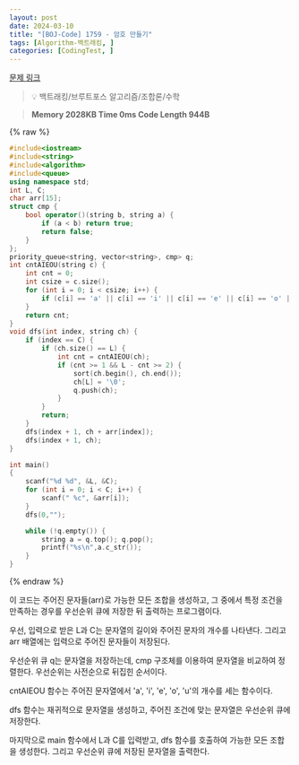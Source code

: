 ```yaml
---
layout: post
date: 2024-03-10
title: "[BOJ-Code] 1759 - 암호 만들기"
tags: [Algorithm-백트래킹, ]
categories: [CodingTest, ]
---
```



[문제 링크](https://www.acmicpc.net/problem/1759)


> 💡 백트래킹/브루트포스 알고리즘/조합론/수학


> **Memory   2028KB                                   Time   0ms                                Code Length   944B**



{% raw %}
```c++
#include<iostream>
#include<string>
#include<algorithm>
#include<queue>
using namespace std;
int L, C;
char arr[15];
struct cmp {
	bool operator()(string b, string a) {
		if (a < b) return true;
		return false;
	}
};
priority_queue<string, vector<string>, cmp> q;
int cntAIEOU(string c) {
	int cnt = 0;
	int csize = c.size();
	for (int i = 0; i < csize; i++) {
		if (c[i] == 'a' || c[i] == 'i' || c[i] == 'e' || c[i] == 'o' || c[i] == 'u') cnt++;
	}
	return cnt;
}
void dfs(int index, string ch) {
	if (index == C) {
		if (ch.size() == L) {
			int cnt = cntAIEOU(ch);
			if (cnt >= 1 && L - cnt >= 2) {
				sort(ch.begin(), ch.end());
				ch[L] = '\0';
				q.push(ch);
			}
		}
		return;
	}
	dfs(index + 1, ch + arr[index]);
	dfs(index + 1, ch);
}

int main()
{
	scanf("%d %d", &L, &C);
	for (int i = 0; i < C; i++) {
		scanf(" %c", &arr[i]);
	}
	dfs(0,"");

	while (!q.empty()) {
		string a = q.top(); q.pop();
		printf("%s\n",a.c_str());
	}
}
```
{% endraw %}



이 코드는 주어진 문자들(arr)로 가능한 모든 조합을 생성하고, 그 중에서 특정 조건을 만족하는 경우를 우선순위 큐에 저장한 뒤 출력하는 프로그램이다.

우선, 입력으로 받은 L과 C는 문자열의 길이와 주어진 문자의 개수를 나타낸다. 그리고 arr 배열에는 입력으로 주어진 문자들이 저장된다.

우선순위 큐 q는 문자열을 저장하는데, cmp 구조체를 이용하여 문자열을 비교하여 정렬한다. 우선순위는 사전순으로 뒤집힌 순서이다.

cntAIEOU 함수는 주어진 문자열에서 'a', 'i', 'e', 'o', 'u'의 개수를 세는 함수이다.

dfs 함수는 재귀적으로 문자열을 생성하고, 주어진 조건에 맞는 문자열은 우선순위 큐에 저장한다.

마지막으로 main 함수에서 L과 C를 입력받고, dfs 함수를 호출하여 가능한 모든 조합을 생성한다. 그리고 우선순위 큐에 저장된 문자열을 출력한다.

